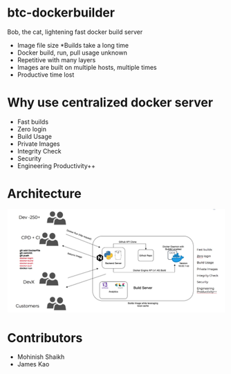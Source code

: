 # btc-dockerbuilder
Bob, the cat, lightening fast docker build server

* Image file size
*Builds take a long time
* Docker build, run, pull usage unknown
* Repetitive with many layers
* Images are built on multiple hosts, multiple times
* Productive time lost

# Why use centralized docker server
* Fast builds
* Zero login
* Build Usage
* Private Images
* Integrity Check
* Security
* Engineering Productivity++


# Architecture
![Lightening fast docker build server](resources/dockerbuildserver.jpeg)

# Contributors
* Mohinish Shaikh
* James Kao
